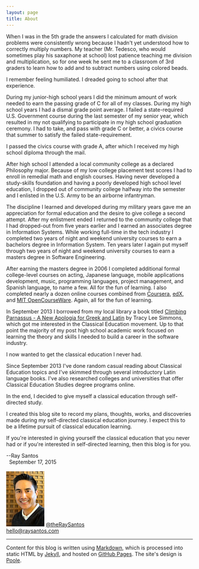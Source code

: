 ```yaml
---
layout: page
title: About
---
```


When I was in the 5th grade the answers I calculated for math division problems were consistently wrong because I hadn't yet understood how to correctly multiply numbers. My teacher (Mr. Tedesco, who would sometimes play his saxaphone at school) lost patience teaching me division and multiplication, so for one week he sent me to a classroom of 3rd graders to learn how to add and to subtract numbers using colored beads. 

I remember feeling humiliated. I dreaded going to school after that experience.

During my junior-high school years I did the minimum amount of work needed to earn the passing grade of C for all of my classes. During my high school years I had a dismal grade point average. I failed a state-required U.S. Government course during the last semester of my senior year, which resulted in my not qualifying to participate in my high school graduation ceremony. I had to take, and pass with grade C or better, a civics course that summer to satisfy the failed state-requirement. 

I passed the civics course with grade A, after which I received my high school diploma through the mail.

After high school I attended a local community college as a declared Philosophy major. Because of my low college placement test scores I had to enroll in remedial math and english courses. Having never developed a study-skills foundation and having a poorly developed high school level education, I dropped out of community college halfway into the semester and I enlisted in the U.S. Army to be an airborne infantryman.

The discipline I learned and developed during my military years gave me an appreciation for formal education and the desire to give college a second attempt. After my enlistment ended I returned to the community college that I had dropped-out from five years earlier and I earned an associates degree in Information Systems. While working full-time in the tech industry I completed two years of night and weekend university courses to earn a bachelors degree in Information System. Ten years later I again put myself through two years of night and weekend university courses to earn a masters degree in Software Engineering.

After earning the masters degree in 2006 I completed additional formal college-level courses on acting, Japanese language, mobile applications development, music, programming languages, project management, and Spanish language, to name a few. All for the fun of learning. I also completed nearly a dozen online courses combined from [Coursera](https://www.coursera.org), [edX](https://www.edx.org), and [MIT OpenCourseWare](http://ocw.mit.edu/index.htm). Again, all for the fun of learning.

In September 2013 I borrowed from my local library a book titled [Climbing Parnassus - A New Apologia for Greek and Latin](http://www.amazon.com/gp/product/1933859504/ref=as_li_qf_sp_asin_il_tl?ie=UTF8&camp=1789&creative=9325&creativeASIN=1933859504&linkCode=as2&tag=6767151-20&linkId=UPRSMZBWKQYBHECO) by Tracy Lee Simmons, which got me interested in the Classical Education movement. Up to that point the majority of my post high school academic work focused on learning the theory and skills I needed to build a career in the software industry. 

I now wanted to get the classical education I never had. 

Since September 2013 I've done random casual reading about Classical Education topics and I've skimmed through several introductory Latin language books. I've also researched colleges and universities that offer Classical Education Studies degree programs online. 

In the end, I decided to give myself a classical education through self-directed study.

I created this blog site to record my plans, thoughts, works, and discoveries made during my self-directed classical education journey. I expect this to be a lifetime pursuit of classical education learning.

If you're interested in giving yourself the classical education that you never had or if you're interested in self-directed learning, then this blog is for you. 

--Ray Santos
<br>
&nbsp;&nbsp;September 17, 2015    
<br>
![Ray Santos](/images/raysantos.png)
[@theRaySantos](https://www.twitter.com/theRaySantos)
<br>hello@raysantos.com

-----
Content for this blog is written using [Markdown](http://en.wikipedia.org/wiki/Markdown), which is processed into static HTML by [Jekyll](http://jekyllrb.com/), and hosted on [GitHub Pages](https://pages.github.com/). The site's design is [Poole](http://demo.getpoole.com).

